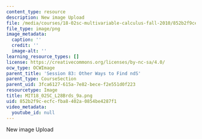 ```yaml
---
content_type: resource
description: New image Upload
file: /media/courses/18-02sc-multivariable-calculus-fall-2010/852b2f9cecfcfba8402a0854be4287f1_MIT18_02SC_L28Brds_9a.png
file_type: image/png
image_metadata:
  caption: ''
  credit: ''
  image-alt: ''
learning_resource_types: []
license: https://creativecommons.org/licenses/by-nc-sa/4.0/
ocw_type: OCWImage
parent_title: 'Session 83: Other Ways to Find ndS'
parent_type: CourseSection
parent_uid: 3fca6127-615a-7e82-bece-f2e551d0f223
resourcetype: Image
title: MIT18_02SC_L28Brds_9a.png
uid: 852b2f9c-ecfc-fba8-402a-0854be4287f1
video_metadata:
  youtube_id: null
---
```

New image Upload